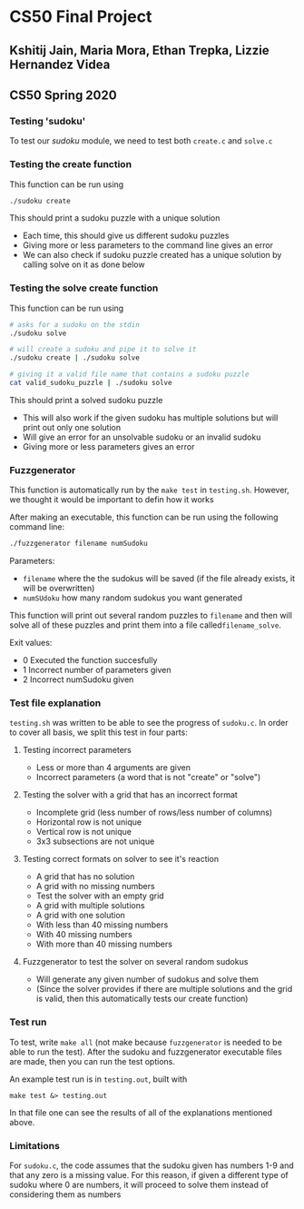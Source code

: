 # CS50 Final Project
## Kshitij Jain, Maria Mora, Ethan Trepka, Lizzie Hernandez Videa
## CS50 Spring 2020

### Testing 'sudoku'
To test our *sudoku* module, we need to test both `create.c` and `solve.c`

### Testing the create function
This function can be run using 
``` bash
./sudoku create
```

This should print a sudoku puzzle with a unique solution
- Each time, this should give us different sudoku puzzles
- Giving more or less parameters to the command line gives an error
- We can also check if sudoku puzzle created has a unique solution by calling solve on it as done below

### Testing the solve create function
This function can be run using 
``` bash
# asks for a sudoku on the stdin
./sudoku solve

# will create a sudoku and pipe it to solve it
./sudoku create | ./sudoku solve

# giving it a valid file name that contains a sudoku puzzle
cat valid_sudoku_puzzle | ./sudoku solve
```

This should print a solved sudoku puzzle
- This will also work if the given sudoku has multiple solutions but will print out only one solution
- Will give an error for an unsolvable sudoku or an invalid sudoku
- Giving more or less parameters gives an error

### Fuzzgenerator
This function is automatically run by the `make test` in `testing.sh`. However, we thought it would be important to defin how it works 

After making an executable, this function can be run using the following command line:

```bash
./fuzzgenerator filename numSudoku
```

Parameters:
- `filename` where the the sudokus will be saved (if the file already exists, it will be overwritten)
- `numSUdoku` how many random sudokus you want generated

This function will print out several random puzzles to `filename` and then will solve all of these puzzles and print them into a file called`filename_solve`. 

Exit values:
- 0 Executed the function succesfully
- 1 Incorrect number of parameters given
- 2 Incorrect numSudoku given 

### Test file explanation
`testing.sh` was written to be able to see the progress of `sudoku.c`. In order to cover all basis, we split this test in four parts:
1. Testing incorrect parameters 
    - Less or more than 4 arguments are given 
	- Incorrect parameters (a word that is not "create" or "solve")

2. Testing the solver with a grid that has an incorrect format
	- Incomplete grid (less number of rows/less number of columns)
	- Horizontal row is not unique
	- Vertical row is not unique
	- 3x3 subsections are not unique

3. Testing correct formats on solver to see it's reaction
    - A grid that has no solution
    - A grid with no missing numbers
    - Test the solver with an empty grid
    - A grid with multiple solutions
    - A grid with one solution
	- With less than 40 missing numbers 
	- With 40 missing numbers 
	- With more than 40 missing numbers 

4. Fuzzgenerator to test the solver on several random sudokus
    - Will generate any given number of sudokus and solve them 
    - (Since the solver provides if there are multiple solutions and the grid is valid, then this automatically tests our create function)

### Test run
To test, write `make all` (not make because `fuzzgenerator` is needed to be able to run the test). After the sudoku and fuzzgenerator executable files are made, then you can run the test options. 

An example test run is in `testing.out`, built with

	make test &> testing.out

In that file one can see the results of all of the explanations mentioned above. 

### Limitations
For `sudoku.c`, the code assumes that the sudoku given has numbers 1-9 and that any zero is a missing value. For this reason, if given a different type of sudoku where 0 are numbers, it will proceed to solve them instead of considering them as numbers